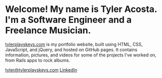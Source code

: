 # Welcome! My name is Tyler Acosta. I'm a Software Engineer and a Freelance Musician.

[tylerplayskeys.com](https://www.tylerplayskeys.com/) is my portfolio website, built using HTML, CSS, JavaScript, and jQuery, and hosted on GitHub pages. It contains information, pictures, and videos for some of the projects I've worked on, from Rails apps to rock albums.

<tyler@tylerplayskeys.com>
[LinkedIn](https://www.linkedin.com/in/tyleracosta/)
